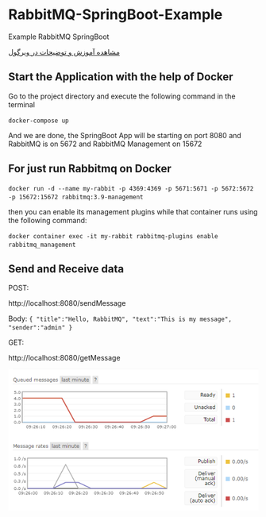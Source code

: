 # RabbitMQ-SpringBoot-Example
Example RabbitMQ SpringBoot

[مشاهده آموزش و توضیحات در ویرگول](https://virgool.io/@m.s.sheikhzahedi/rabbitmq-%DA%86%DB%8C%D8%B3%D8%AA-%D8%A7%D8%B3%D8%AA%D9%81%D8%A7%D8%AF%D9%87-%D8%A7%D8%B2-rabbitmq-%D8%AF%D8%B1-spring-boot-oeba0v1jpkry)
## Start the Application with the help of Docker
Go to the project directory and execute the following command in the terminal

`docker-compose up`

And we are done, the SpringBoot App will be starting on port 8080 and RabbitMQ is on 5672 and RabbitMQ Management on 15672

## For just run Rabbitmq on Docker
  
  `docker run -d --name my-rabbit -p 4369:4369 -p 5671:5671 -p 5672:5672 -p 15672:15672 rabbitmq:3.9-management`
 
then you can enable its management plugins while that container runs using the following command:

`docker container exec -it my-rabbit rabbitmq-plugins enable rabbitmq_management`
  
## Send and Receive data

POST: 

http://localhost:8080/sendMessage

Body:
`{
    "title":"Hello, RabbitMQ",
    "text":"This is my message",
    "sender":"admin"
}`

GET:

http://localhost:8080/getMessage

![screenshot](Q-Screenshot.png)
